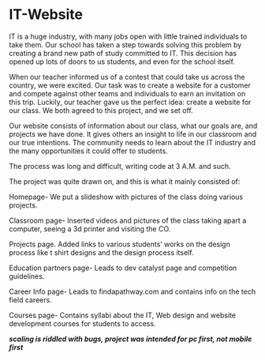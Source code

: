 # IT-Website

IT is a huge industry, with many jobs open with little trained individuals to take them. Our school has taken a step towards solving this problem by creating a brand new path of study committed to IT. This decision has opened up lots of doors to us students, and even for the school itself. 

  When our teacher informed us of a contest that could take us across the country, we were excited. Our task was to create a website for a customer and compete against other teams and individuals to earn an invitation on this trip. Luckily, our teacher gave us the perfect idea: create a website for our class. We both agreed to this project, and we set off. 

  Our website consists of information about our class, what our goals are, and projects we have done. It gives others an insight to life in our classroom and our true intentions. The community needs to learn about the IT industry and the many opportunities it could offer to students.
  
  The process was long and difficult, writing code at 3 A.M. and such.
  
  The project was quite drawn on, and this is what it mainly consisted of:

Homepage-
We put a slideshow with pictures of the class doing various projects.

Classroom page-
Inserted videos and pictures of the class taking apart a computer, seeing a 3d printer and visiting the CO.

 Projects page.
Added links to various students’ works on the design process like t shirt designs and the design process itself.

Education partners page-
Leads to dev catalyst page and competition guidelines.

Career Info page-
Leads to findapathway.com and contains info on the tech field careers.

Courses page-
Contains syllabi about the IT, Web design and website development courses for students to access. 


***scaling is riddled with bugs, project was intended for pc first, not mobile first***
